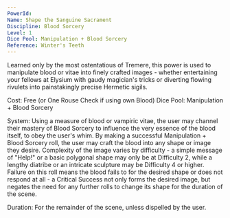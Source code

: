 ```yaml
---
PowerId: 
Name: Shape the Sanguine Sacrament
Discipline: Blood Sorcery
Level: 1
Dice Pool: Manipulation + Blood Sorcery
Reference: Winter's Teeth
---
```

Learned only by the most ostentatious of Tremere, this power is used to manipulate blood or vitae into finely crafted images - whether entertaining your fellows at Elysium with gaudy magician's tricks or diverting flowing rivulets into painstakingly precise Hermetic sigils.

Cost: Free (or One Rouse Check if using own Blood) Dice Pool: Manipulation + Blood Sorcery 

System: Using a measure of blood or vampiric vitae, the user may channel their mastery of Blood Sorcery to influence the very essence of the blood itself, to obey the user's whim. By making a successful Manipulation + Blood Sorcery roll, the user may craft the blood into any shape or image they desire. Complexity of the image varies by difficulty - a simple message of "Help!" or a basic polygonal shape may only be at Difficulty 2, while a lengthy diatribe or an intricate sculpture may be Difficulty 4 or higher. Failure on this roll means the blood fails to for the desired shape or does not respond at all - a Critical Success not only forms the desired image, but negates the need for any further rolls to change its shape for the duration of the scene. 

Duration: For the remainder of the scene, unless dispelled by the user.   